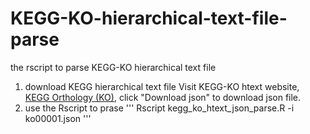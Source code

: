 # KEGG-KO-hierarchical-text-file-parse
the rscript to parse KEGG-KO hierarchical text file
1. download KEGG hierarchical text file
Visit KEGG-KO htext website, [KEGG Orthology (KO)](https://www.kegg.jp/kegg-bin/get_htext?htext=ko00001), click "Download json" to download json file.
2. use the Rscript to prase
'''
Rscript kegg_ko_htext_json_parse.R -i ko00001.json
'''
